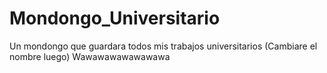# Mondongo_Universitario
Un mondongo que guardara todos mis trabajos universitarios (Cambiare el nombre luego)
Wawawawawawawawa
